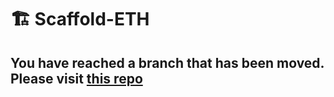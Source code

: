 # 🏗 Scaffold-ETH

## You have reached a branch that has been moved. Please visit [this repo](https://github.com/scaffold-eth/scaffold-eth-examples/tree/local-optimism)
